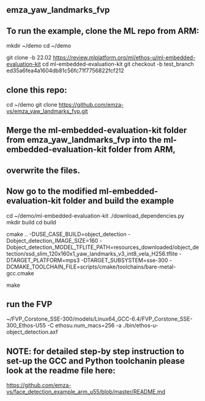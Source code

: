 ## emza_yaw_landmarks_fvp

## To run the example, clone the ML repo from ARM:

mkdir ~/demo
cd ~/demo

git clone -b 22.02 https://review.mlplatform.org/ml/ethos-u/ml-embedded-evaluation-kit
cd ml-embedded-evaluation-kit
git checkout -b test_branch ed35a6fea4a1604db81c56fc71f7756822fcf212

## clone this repo:
cd ~/demo
git clone https://github.com/emza-vs/emza_yaw_landmarks_fvp.git

## Merge the ml-embedded-evaluation-kit folder from  emza_yaw_landmarks_fvp into the ml-embedded-evaluation-kit folder from ARM,
## overwrite the files.

## Now go to the modified ml-embedded-evaluation-kit folder and build the example

cd ~/demo/ml-embedded-evaluation-kit
./download_dependencies.py
mkdir build
cd build

cmake .. -DUSE_CASE_BUILD=object_detection -Dobject_detection_IMAGE_SIZE=160 -Dobject_detection_MODEL_TFLITE_PATH=resources_downloaded/object_detection/ssd_slim_120x160x1_yaw_landmarks_v3_int8_vela_H256.tflite -DTARGET_PLATFORM=mps3 -DTARGET_SUBSYSTEM=sse-300  -DCMAKE_TOOLCHAIN_FILE=scripts/cmake/toolchains/bare-metal-gcc.cmake

make

## run the FVP
~/FVP_Corstone_SSE-300/models/Linux64_GCC-6.4/FVP_Corstone_SSE-300_Ethos-U55 -C ethosu.num_macs=256 -a ./bin/ethos-u-object_detection.axf


## NOTE: for detailed step-by step instruction to set-up the GCC and Python toolchanin please look at the readme file here: 

https://github.com/emza-vs/face_detection_example_arm_u55/blob/master/README.md
 


